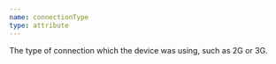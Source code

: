 ```yaml
---
name: connectionType
type: attribute
---
```


The type of connection which the device was using, such as 2G or 3G.